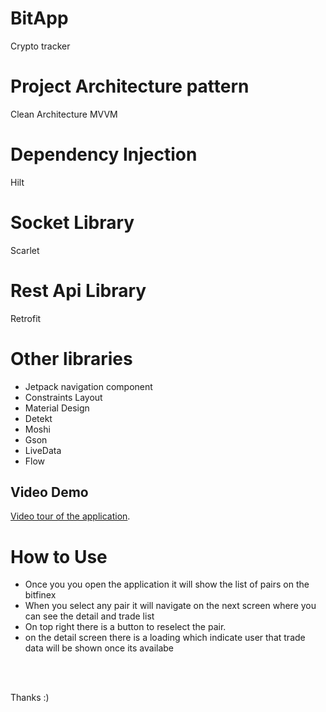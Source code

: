 # BitApp
Crypto tracker

# Project Architecture pattern
Clean Architecture MVVM

# Dependency Injection
Hilt 

# Socket Library
Scarlet 
# Rest Api Library 
Retrofit
# Other libraries 
* Jetpack navigation component
* Constraints Layout
* Material Design
* Detekt
* Moshi
* Gson
* LiveData
* Flow


## Video Demo 
[Video tour of the application](https://www.dropbox.com/s/4f7sjcfynm58nou/device-2021-11-01-040531.mp4?dl=0).


# How to Use 

- Once you you open the application it will show the list of pairs on the bitfinex
- When you select any pair it will navigate on the next screen where you can see the detail and trade list 
- On top right there is a button to reselect the pair.
- on the detail screen there is a loading which indicate user that trade data will be shown once its availabe 

<br />
<br />

Thanks :)
